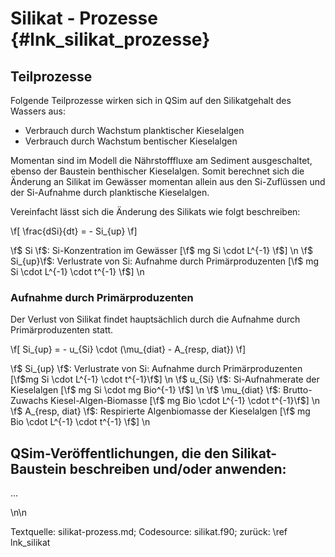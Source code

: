 Silikat - Prozesse {#lnk_silikat_prozesse}
===================== 

## Teilprozesse ##
Folgende Teilprozesse wirken sich in QSim auf den Silikatgehalt des Wassers aus: 

* Verbrauch durch Wachstum planktischer Kieselalgen 
* Verbrauch durch Wachstum bentischer Kieselalgen
<!-- * Rücklösung aus dem Sediment -->

Momentan sind im Modell die Nährstofffluxe am Sediment ausgeschaltet, ebenso 
der Baustein benthischer Kieselalgen. Somit berechnet sich die Änderung an 
Silikat im Gewässer momentan allein aus den Si-Zuflüssen und der Si-Aufnahme 
durch planktische Kieselalgen.

Vereinfacht lässt sich die Änderung des Silikats wie folgt beschreiben:

\f[ \frac{dSi}{dt} = - Si_{up} \f]

\f$ Si \f$:     Si-Konzentration im Gewässer [\f$ mg Si \cdot L^{-1} \f$] \n
\f$ Si_{up}\f$: Verlustrate von Si: Aufnahme durch Primärproduzenten [\f$ mg Si \cdot L^{-1} \cdot t^{-1} \f$] \n

### Aufnahme durch Primärproduzenten ###
Der Verlust von Silikat findet hauptsächlich durch die Aufnahme durch Primärproduzenten
statt.

\f[ Si_{up} = - u_{Si} \cdot (\mu_{diat} - A_{resp, diat}) \f]
<!-- akisi = -up_Si_s * (akibr_S - algak_s) - albewk_s * Qmx_SK -->

\f$ Si_{up} \f$:     Verlustrate von Si: Aufnahme durch Primärproduzenten [\f$mg Si \cdot L^{-1} \cdot t^{-1}\f$] \n
\f$ u_{Si} \f$:      Si-Aufnahmerate der Kieselalgen [\f$ mg Si \cdot mg Bio^{-1} \f$] \n
\f$ \mu_{diat} \f$:  Brutto-Zuwachs Kiesel-Algen-Biomasse [\f$ mg Bio \cdot L^{-1} \cdot t^{-1}\f$] \n
\f$ A_{resp, diat} \f$:    Respirierte Algenbiomasse der Kieselalgen [\f$ mg Bio \cdot L^{-1} \cdot t^{-1} \f$] \n

## QSim-Veröffentlichungen, die den Silikat-Baustein beschreiben und/oder anwenden: 
...

\n\n

Textquelle: silikat-prozess.md; Codesource: silikat.f90; zurück: \ref lnk_silikat
